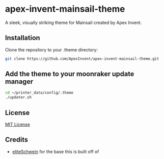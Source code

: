 # apex-invent-mainsail-theme
A sleek, visually striking theme for Mainsail created by Apex Invent.

## Installation
Clone the repository to your .theme directory:
```bash
git clone https://github.com/ApexInvent/apex-invent-mainsail-theme.git ~/printer_data/config/.theme
```

## Add the theme to your moonraker update manager
```bash
cd ~/printer_data/config/.theme
./updater.sh
```

## License
[MIT License](./LICENSE)

## Credits
* [eliteSchwein](https://github.com/eliteSchwein/acryl-fluidd-mainsail-theme) for the base this is built off of